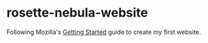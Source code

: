 # rosette-nebula-website

Following Mozilla's [Getting Started](https://developer.mozilla.org/en-US/docs/Learn/Getting_started_with_the_web) guide to create my first website.
